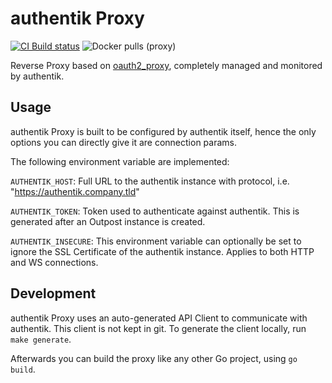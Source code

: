 # authentik Proxy

[![CI Build status](https://img.shields.io/azure-devops/build/beryjuorg/authentik/3?style=flat-square)](https://dev.azure.com/beryjuorg/authentik/_build?definitionId=3)
![Docker pulls (proxy)](https://img.shields.io/docker/pulls/beryju/authentik-proxy.svg?style=flat-square)

Reverse Proxy based on [oauth2_proxy](https://github.com/oauth2-proxy/oauth2-proxy), completely managed and monitored by authentik.

## Usage

authentik Proxy is built to be configured by authentik itself, hence the only options you can directly give it are connection params.

The following environment variable are implemented:

`AUTHENTIK_HOST`: Full URL to the authentik instance with protocol, i.e. "https://authentik.company.tld"

`AUTHENTIK_TOKEN`: Token used to authenticate against authentik. This is generated after an Outpost instance is created.

`AUTHENTIK_INSECURE`: This environment variable can optionally be set to ignore the SSL Certificate of the authentik instance. Applies to both HTTP and WS connections.

## Development

authentik Proxy uses an auto-generated API Client to communicate with authentik. This client is not kept in git. To generate the client locally, run `make generate`.

Afterwards you can build the proxy like any other Go project, using `go build`.
